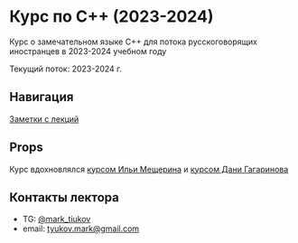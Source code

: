 # Курс по С++ (2023-2024)

Курс о замечательном языке C++ для потока русскоговорящих иностранцев в 2023-2024 учебном году

Текущий поток: 2023-2024 г.

## Навигация

[Заметки с лекций](lectures/)

## Props

Курс вдохновлялся [курсом Ильи Мещерина](https://www.youtube.com/channel/UCGlYKd-FR4g0Tp4wF6_wxig) и [курсом Дани Гагаринова](https://gitlab.com/yaishenka/cpp_course/-/tree/main)

## Контакты лектора

* TG: [@mark_tiukov](t.me/mark_tiukov)
* email: tyukov.mark@gmail.com
